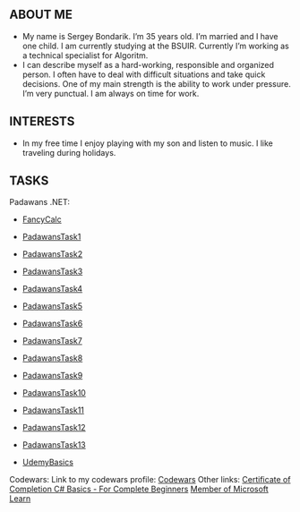 
## ABOUT ME


- My name is Sergey Bondarik. I’m 35 years old. I’m married and I have one child.
I am currently studying at the BSUIR.
Currently I’m working as a technical specialist for Algoritm.
- I can describe myself as a hard-working, responsible and organized person.
I often have to deal with difficult situations and take quick decisions.
One of my main strength is the ability to work under pressure.
I’m very punctual. I am always on time for work.

## INTERESTS

- In my free time I enjoy playing with my son and listen to music.
I like traveling during holidays.

## TASKS
Padawans .NET:

- [FancyCalc](https://github.com/GiftedBond/FancyCalc.git)
- [PadawansTask1](https://github.com/GiftedBond/PadawansTask1.git)
- [PadawansTask2](https://github.com/GiftedBond/PadawansTask2.git)
- [PadawansTask3](https://github.com/GiftedBond/PadawansTask3.git)
- [PadawansTask4](https://github.com/GiftedBond/PadawansTask4.git)
- [PadawansTask5](https://github.com/GiftedBond/PadawansTask5.git)
- [PadawansTask6](https://github.com/GiftedBond/PadawansTask6.git)
- [PadawansTask7](https://github.com/GiftedBond/PadawansTask7.git)
- [PadawansTask8](https://github.com/GiftedBond/PadawansTask8.git)
- [PadawansTask9](https://github.com/GiftedBond/PadawansTask9.git)
- [PadawansTask10](https://github.com/GiftedBond/PadawansTask10.git)
- [PadawansTask11](https://github.com/GiftedBond/PadawansTask11.git)
- [PadawansTask12](https://github.com/GiftedBond/PadawansTask12.git)
- [PadawansTask13](https://github.com/GiftedBond/PadawansTask13.git)

- [UdemyBasics](https://github.com/GiftedBond/UdemyBasics.git)

Codewars:
Link to my codewars profile: [Codewars](https://www.codewars.com/users/Gifted)
Other links:
[Certificate of Completion C# Basics - For Complete Beginners](https://www.udemy.com/certificate/UC-UAK2HD1L/?utm_campaign=email&utm_source=sendgrid.com&utm_medium=email)
[Member of Microsoft Learn](https://techprofile.microsoft.com/en-gb/gifted)


